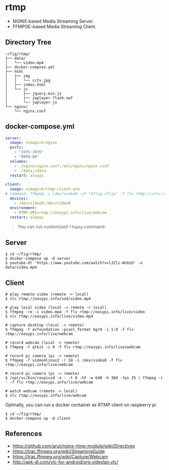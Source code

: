rtmp
====

- NGINX-based Media Streaming Server.
- FFMPGE-based Media Streaming Client.

## Directory Tree

```
~/fig/rtmp/
├── data/
│   └── video.mp4
├── docker-compose.yml
├── html
│   ├── img
│   │   └── cctv.jpg
│   ├── index.html
│   └── js
│       ├── jquery.min.js
│       ├── jwplayer.flash.swf
│       └── jwplayer.js
└── nginx/
    └── nginx.conf
```

## docker-compose.yml

```yaml
server:
  image: vimagick/nginx
  ports:
    - "1935:1935"
    - "9999:80"
  volumes:
    - ./nginx/nginx.conf:/etc/nginx/nginx.conf
    - ./data:/data
  restart: always

client:
  image: vimagick/rtmp-client-arm
# command: ffmpeg -i /dev/video0 -vf "hflip,vflip" -f flv rtmp://cctv.easypi.info/live/webcam
  devices:
    - /dev/video0:/dev/video0
  environment:
    - RTMP_URI=rtmp://easypi.info/live/webcam
  restart: always
```

> You can run customized `ffmpeg` command.

## Server

```
$ cd ~/fig/rtmp/
$ docker-compose up -d server
$ youtube-dl 'https://www.youtube.com/watch?v=lJZlz-WnXzU' -o data/video.mp4
```

## Client

```
# play remote video (remote -> local)
$ vlc rtmp://easypi.info/vod/video.mp4

# play local video (local -> remote -> local)
$ ffmpeg -re -i video.mp4 -f flv rtmp://easypi.info/live/video
$ vlc rtmp://easypi.info/live/video.mp4

# capture desktop (local -> remote)
$ ffmpeg -f avfoundation -pixel_format bgr0 -i 1:0 -f flv rtmp://easypi.info/live/webcam

# record webcam (local -> remote)
$ ffmpeg -f qtkit -i 0 -f flv rtmp://easypi.info/live/webcam

# record pi camera (pi -> remote)
$ ffmpeg -f video4linux2 -r 24 -i /dev/video0 -f flv rtmp://easypi.info/live/webcam

# record pi camera (pi -> remote)
$ /opt/vc/bin/raspivid -o - -t 0 -hf -w 640 -h 360 -fps 25 | ffmpeg -i - -f flv rtmp://easypi.info/live/webcam

# watch webcam (remote -> local)
$ vlc rtmp://easypi.info/live/webcam
```

Optinally, you can run a docker container as RTMP client on raspberry pi.

```
$ cd ~/fig/rtmp/
$ docker-compose up -d client
```

## References

- https://github.com/arut/nginx-rtmp-module/wiki/Directives
- https://trac.ffmpeg.org/wiki/StreamingGuide
- https://trac.ffmpeg.org/wiki/Capture/Webcam
- http://apk-dl.com/vlc-for-android/org.videolan.vlc/
